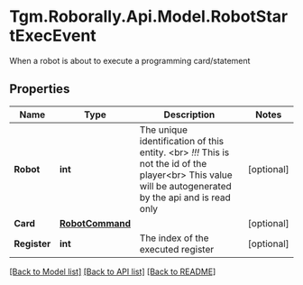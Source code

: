 # Tgm.Roborally.Api.Model.RobotStartExecEvent
When a robot is about to execute a programming card/statement
## Properties

Name | Type | Description | Notes
------------ | ------------- | ------------- | -------------
**Robot** | **int** | The unique identification of this entity. &lt;br&gt; *!!!* This is not the id of the player&lt;br&gt; This value will be autogenerated by the api and is read only | [optional] 
**Card** | [**RobotCommand**](RobotCommand.md) |  | [optional] 
**Register** | **int** | The index of the executed register | [optional] 

[[Back to Model list]](../README.md#documentation-for-models) [[Back to API list]](../README.md#documentation-for-api-endpoints) [[Back to README]](../README.md)

